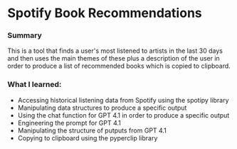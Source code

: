 # Spotify Book Recommendations

### Summary
This is a tool that finds a user's most listened to artists in the last 30 days and then uses the main themes of these plus a description of the user in order to produce a list of recommended books which is copied to clipboard.

### What I learned:
- Accessing historical listening data from Spotify using the spotipy library
- Manipulating data structures to produce a specific output
- Using the chat function for GPT 4.1 in order to produce a specific output
- Engineering the prompt for GPT 4.1
- Manipulating the structure of putputs from GPT 4.1
- Copying to clipboard using the pyperclip library 
